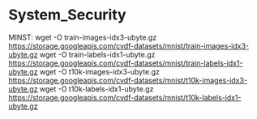 # System_Security



MINST:
wget -O train-images-idx3-ubyte.gz https://storage.googleapis.com/cvdf-datasets/mnist/train-images-idx3-ubyte.gz
wget -O train-labels-idx1-ubyte.gz https://storage.googleapis.com/cvdf-datasets/mnist/train-labels-idx1-ubyte.gz
wget -O t10k-images-idx3-ubyte.gz https://storage.googleapis.com/cvdf-datasets/mnist/t10k-images-idx3-ubyte.gz
wget -O t10k-labels-idx1-ubyte.gz https://storage.googleapis.com/cvdf-datasets/mnist/t10k-labels-idx1-ubyte.gz
